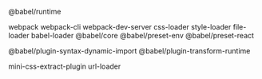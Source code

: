@babel/runtime

webpack
webpack-cli
webpack-dev-server
css-loader
style-loader
file-loader
babel-loader
@babel/core
@babel/preset-env
@babel/preset-react

@babel/plugin-syntax-dynamic-import
@babel/plugin-transform-runtime

mini-css-extract-plugin
url-loader